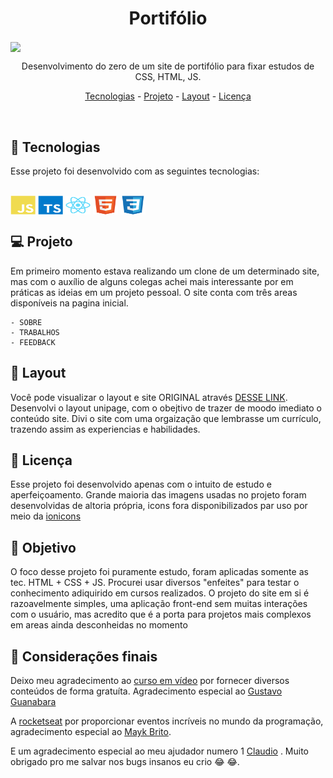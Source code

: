 <h1 align="center"> <strong>Portifólio<BR></strong> </h1>


<img align="center" width="200px" src="https://media1.giphy.com/media/eFBlVhUPr75urYvSwE/200w.gif?cid=82a1493bosx2a3k2syjhrxetxbh5sncfzyoji8hmn2f1mkd8&ep=v1_gifs_related&rid=200w.gif&ct=g"/>




<br>

<p align="center">
Desenvolvimento do zero de um <a">site</a> de portifólio para fixar estudos de CSS, HTML, JS.
</p>

<p align="center">
  <a href="#-tecnologias">Tecnologias</a> -
  <a href="#-projeto">Projeto</a> -
  <a href="#-layout">Layout</a> -
  <a href="#memo-licença">Licença</a>
</p>

<br>


## 🚀 Tecnologias

Esse projeto foi desenvolvido com as seguintes tecnologias:

<div style="display: inline_block"><br>
  <img align="center" alt="Rafa-Js" height="30" width="40" src="https://raw.githubusercontent.com/devicons/devicon/master/icons/javascript/javascript-plain.svg">
  <img align="center" alt="Rafa-Ts" height="30" width="40" src="https://raw.githubusercontent.com/devicons/devicon/master/icons/typescript/typescript-plain.svg">
  <img align="center" alt="Rafa-React" height="30" width="40" src="https://raw.githubusercontent.com/devicons/devicon/master/icons/react/react-original.svg">
  <img align="center" alt="Rafa-HTML" height="30" width="40" src="https://raw.githubusercontent.com/devicons/devicon/master/icons/html5/html5-original.svg">
  <img align="center" alt="Rafa-CSS" height="30" width="40" src="https://raw.githubusercontent.com/devicons/devicon/master/icons/css3/css3-original.svg">
</div>


## 💻 Projeto

Em primeiro momento estava realizando um clone de um determinado site, mas com o auxílio de alguns colegas achei mais interessante por em práticas as ideias em um projeto pessoal. O site conta com três areas disponíveis na pagina inicial.
```
- SOBRE
- TRABALHOS
- FEEDBACK
```

## 🔖 Layout

Você pode visualizar o layout e site ORIGINAL através [DESSE LINK](www.google.com). Desenvolvi o layout unipage, com o obejtivo de trazer de moodo imediato o conteúdo site.  Divi o site com uma orgaização que lembrasse um currículo, trazendo assim as experiencias e habilidades.

## :memo: Licença


Esse projeto foi desenvolvido apenas com o intuito de estudo e aperfeiçoamento. Grande maioria das imagens usadas no projeto foram desenvolvidas de altoria própria, icons fora disponibilizados par uso por meio da [ionicons](https://icons8.com/) 

## :thought_balloon: Objetivo

O foco desse projeto foi puramente estudo, foram aplicadas somente as tec. HTML + CSS + JS. Procurei usar diversos "enfeites" para testar o conhecimento adiquirido em cursos realizados. O projeto do site em si é razoavelmente simples, uma aplicação front-end sem muitas interações com o usuário, mas acredito que é a porta para projetos mais complexos em areas ainda desconheidas no momento

## :file_folder: Considerações finais

Deixo meu agradecimento ao [curso em vídeo](https://www.cursoemvideo.com/) por fornecer diversos conteúdos de forma gratuíta.   Agradecimento especial ao [Gustavo Guanabara](https://www.instagram.com/gustavoguanabara/) 

A [rocketseat](https://app.rocketseat.com.br/) por proporcionar eventos incríveis no mundo da programação, agradecimento especial ao [Mayk Brito](https://github.com/maykbrito).

E um agradecimento especial ao meu ajudador numero 1 [Claudio](https://github.com/claudiohenriquefds) . Muito obrigado pro me salvar nos bugs insanos eu crio :joy: :joy:.